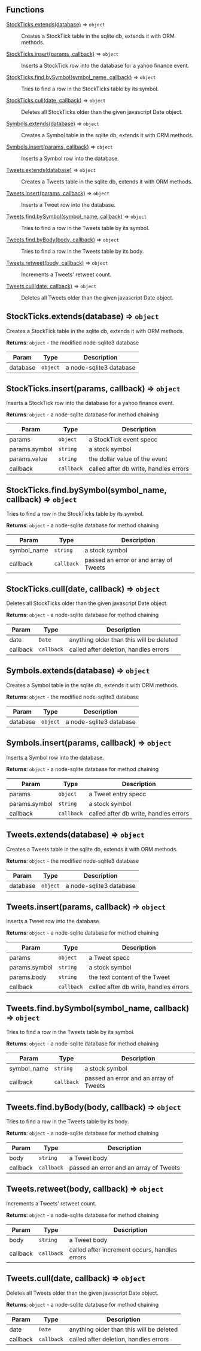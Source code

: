 ## Functions

<dl>
<dt><a href="#StockTicks.extends">StockTicks.extends(database)</a> ⇒ <code>object</code></dt>
<dd><p>Creates a StockTick table in the sqlite db, extends it with ORM methods.</p>
</dd>
<dt><a href="#StockTicks.insert">StockTicks.insert(params, callback)</a> ⇒ <code>object</code></dt>
<dd><p>Inserts a StockTick row into the database for a yahoo finance event.</p>
</dd>
<dt><a href="#StockTicks.find.bySymbol">StockTicks.find.bySymbol(symbol_name, callback)</a> ⇒ <code>object</code></dt>
<dd><p>Tries to find a row in the StockTicks table by its symbol.</p>
</dd>
<dt><a href="#StockTicks.cull">StockTicks.cull(date, callback)</a> ⇒ <code>object</code></dt>
<dd><p>Deletes all StockTicks older than the given javascript Date object.</p>
</dd>
<dt><a href="#Symbols.extends">Symbols.extends(database)</a> ⇒ <code>object</code></dt>
<dd><p>Creates a Symbol table in the sqlite db, extends it with ORM methods.</p>
</dd>
<dt><a href="#Symbols.insert">Symbols.insert(params, callback)</a> ⇒ <code>object</code></dt>
<dd><p>Inserts a Symbol row into the database.</p>
</dd>
<dt><a href="#Tweets.extends">Tweets.extends(database)</a> ⇒ <code>object</code></dt>
<dd><p>Creates a Tweets table in the sqlite db, extends it with ORM methods.</p>
</dd>
<dt><a href="#Tweets.insert">Tweets.insert(params, callback)</a> ⇒ <code>object</code></dt>
<dd><p>Inserts a Tweet row into the database.</p>
</dd>
<dt><a href="#Tweets.find.bySymbol">Tweets.find.bySymbol(symbol_name, callback)</a> ⇒ <code>object</code></dt>
<dd><p>Tries to find a row in the Tweets table by its symbol.</p>
</dd>
<dt><a href="#Tweets.find.byBody">Tweets.find.byBody(body, callback)</a> ⇒ <code>object</code></dt>
<dd><p>Tries to find a row in the Tweets table by its body.</p>
</dd>
<dt><a href="#Tweets.retweet">Tweets.retweet(body, callback)</a> ⇒ <code>object</code></dt>
<dd><p>Increments a Tweets&#39; retweet count.</p>
</dd>
<dt><a href="#Tweets.cull">Tweets.cull(date, callback)</a> ⇒ <code>object</code></dt>
<dd><p>Deletes all Tweets older than the given javascript Date object.</p>
</dd>
</dl>

<a name="StockTicks.extends"></a>

## StockTicks.extends(database) ⇒ <code>object</code>
Creates a StockTick table in the sqlite db, extends it with ORM methods.

**Returns**: <code>object</code> - the modified node-sqlite3 database

| Param | Type | Description |
| --- | --- | --- |
| database | <code>object</code> | a node-sqlite3 database |

<a name="StockTicks.insert"></a>

## StockTicks.insert(params, callback) ⇒ <code>object</code>
Inserts a StockTick row into the database for a yahoo finance event.

**Returns**: <code>object</code> - a node-sqlite database for method chaining

| Param | Type | Description |
| --- | --- | --- |
| params | <code>object</code> | a StockTick event specc |
| params.symbol | <code>string</code> | a stock symbol |
| params.value | <code>string</code> | the dollar value of the event |
| callback | <code>callback</code> | called after db write, handles errors |

<a name="StockTicks.find.bySymbol"></a>

## StockTicks.find.bySymbol(symbol_name, callback) ⇒ <code>object</code>
Tries to find a row in the StockTicks table by its symbol.

**Returns**: <code>object</code> - a node-sqlite database for method chaining

| Param | Type | Description |
| --- | --- | --- |
| symbol_name | <code>string</code> | a stock symbol |
| callback | <code>callback</code> | passed an error or and array of Tweets |

<a name="StockTicks.cull"></a>

## StockTicks.cull(date, callback) ⇒ <code>object</code>
Deletes all StockTicks older than the given javascript Date object.

**Returns**: <code>object</code> - a node-sqlite database for method chaining

| Param | Type | Description |
| --- | --- | --- |
| date | <code>Date</code> | anything older than this will be deleted |
| callback | <code>callback</code> | called after deletion, handles errors |

<a name="Symbols.extends"></a>

## Symbols.extends(database) ⇒ <code>object</code>
Creates a Symbol table in the sqlite db, extends it with ORM methods.

**Returns**: <code>object</code> - the modified node-sqlite3 database

| Param | Type | Description |
| --- | --- | --- |
| database | <code>object</code> | a node-sqlite3 database |

<a name="Symbols.insert"></a>

## Symbols.insert(params, callback) ⇒ <code>object</code>
Inserts a Symbol row into the database.

**Returns**: <code>object</code> - a node-sqlite database for method chaining

| Param | Type | Description |
| --- | --- | --- |
| params | <code>object</code> | a Tweet entry specc |
| params.symbol | <code>string</code> | a stock symbol |
| callback | <code>callback</code> | called after db write, handles errors |

<a name="Tweets.extends"></a>

## Tweets.extends(database) ⇒ <code>object</code>
Creates a Tweets table in the sqlite db, extends it with ORM methods.

**Returns**: <code>object</code> - the modified node-sqlite3 database

| Param | Type | Description |
| --- | --- | --- |
| database | <code>object</code> | a node-sqlite3 database |

<a name="Tweets.insert"></a>

## Tweets.insert(params, callback) ⇒ <code>object</code>
Inserts a Tweet row into the database.

**Returns**: <code>object</code> - a node-sqlite database for method chaining

| Param | Type | Description |
| --- | --- | --- |
| params | <code>object</code> | a Tweet specc |
| params.symbol | <code>string</code> | a stock symbol |
| params.body | <code>string</code> | the text content of the Tweet |
| callback | <code>callback</code> | called after db write, handles errors |

<a name="Tweets.find.bySymbol"></a>

## Tweets.find.bySymbol(symbol_name, callback) ⇒ <code>object</code>
Tries to find a row in the Tweets table by its symbol.

**Returns**: <code>object</code> - a node-sqlite database for method chaining

| Param | Type | Description |
| --- | --- | --- |
| symbol_name | <code>string</code> | a stock symbol |
| callback | <code>callback</code> | passed an error and an array of Tweets |

<a name="Tweets.find.byBody"></a>

## Tweets.find.byBody(body, callback) ⇒ <code>object</code>
Tries to find a row in the Tweets table by its body.

**Returns**: <code>object</code> - a node-sqlite database for method chaining

| Param | Type | Description |
| --- | --- | --- |
| body | <code>string</code> | a Tweet body |
| callback | <code>callback</code> | passed an error and an array of Tweets |

<a name="Tweets.retweet"></a>

## Tweets.retweet(body, callback) ⇒ <code>object</code>
Increments a Tweets' retweet count.

**Returns**: <code>object</code> - a node-sqlite database for method chaining

| Param | Type | Description |
| --- | --- | --- |
| body | <code>string</code> | a Tweet body |
| callback | <code>callback</code> | called after increment occurs, handles errors |

<a name="Tweets.cull"></a>

## Tweets.cull(date, callback) ⇒ <code>object</code>
Deletes all Tweets older than the given javascript Date object.

**Returns**: <code>object</code> - a node-sqlite database for method chaining

| Param | Type | Description |
| --- | --- | --- |
| date | <code>Date</code> | anything older than this will be deleted |
| callback | <code>callback</code> | called after deletion, handles errors |

